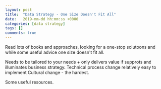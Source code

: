 ```yaml
---
layout: post
title:  "Data Strategy - One Size Doesn't Fit All"
date:   2019-mm-dd hh:mm:ss +0000
categories: [data strategy]
tags: []
comments: true
---
```


Read lots of books and approaches, looking for a one-stop solutoons and while some useful advice one size doesn't fit all. 

Needs to be tailored to your needs + only delivers value if supprots and illuminates business strategy. Technical process change relatively easy to implement
Cultural change - the hardest. 

Some useful resources. 

